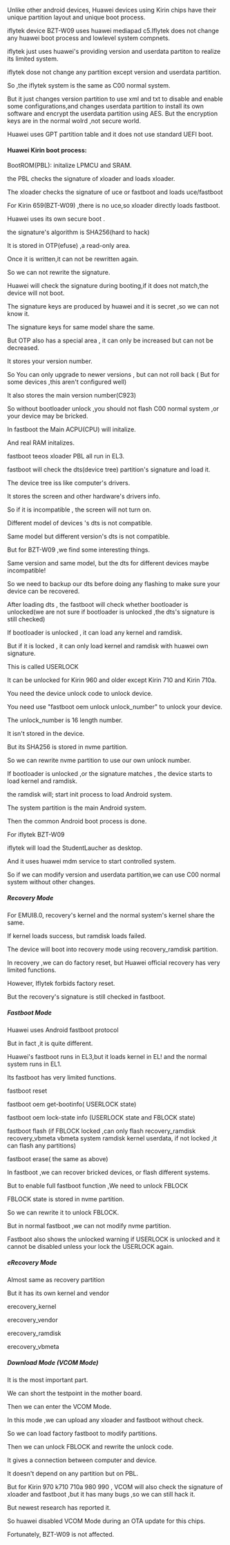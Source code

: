 Unlike other android devices,
Huawei devices using Kirin chips have their unique partition layout and unique boot process.

iflytek device BZT-W09 uses huawei mediapad c5.Iflytek does not change any huawei boot process and lowlevel system compnets.

iflytek just uses huawei's providing version and userdata partiton to realize its limited system.

iflytek dose not change any partition except version and userdata partition.

So ,the iflytek system is the same as C00 normal system.

But it just changes version partition to use xml and txt to disable and enable some configurations,and changes userdata partition to install its own software and encrypt the userdata  partition
 using AES. But the encryption keys are in the normal wolrd ,not secure world.
 
 Huawei uses GPT partition table and it does not use standard UEFI boot.
 
#### Huawei Kirin boot process:
  BootROM(PBL): initalize LPMCU and SRAM.
  
  the PBL checks the signature of xloader and loads xloader.
  
  The xloader checks the signature of uce or fastboot and loads uce/fastboot
  
  For Kirin 659(BZT-W09) ,there is no uce,so xloader directly loads fastboot.
  
  Huawei uses its own secure boot .
  
  the signature's algorithm is SHA256(hard to hack)
  
  It is stored in OTP(efuse) ,a read-only area.
  
  Once it is written,it can not be rewritten again.
  
  So we can not rewrite the signature.
  
  Huawei will check the signature during booting,if it does not match,the device will not boot.
  
  The signature keys are produced by huawei and it is secret ,so we can not know it.
  
  The signature keys for same model share the same.
  
  But OTP also has a special area , it can only be increased but can not be decreased.
  
  It stores your version number.
  
  So You can only upgrade to newer versions , but can not roll back ( But for some devices ,this aren't configured well)
  
  It also stores the main version number(C923)
  
  So without bootloader unlock ,you should not flash C00 normal system ,or your device may be bricked.
  
  In fastboot the Main ACPU(CPU) will initalize.
  
  And real RAM initalizes.
  
  fastboot teeos xloader PBL all run in EL3.
  
  fastboot will check the dts(device tree) partition's signature and load it.
  
  The device tree iss like computer's drivers.
  
  It stores the screen  and other hardware's drivers info.
  
  So if it is incompatible , the screen will not turn on.
  
  Different model of devices 's dts is not compatible.
  
  Same model but different version's dts is not compatible.
  
  But for BZT-W09 ,we find some interesting things.
  
  Same version and same model, but the dts for different devices maybe incompatible!
  
  So we need to backup our dts before doing any flashing to make sure your device can be recovered.
  
  After loading dts , the fastboot will check whether bootloader is unlocked(we are not sure if bootloader is unlocked ,the dts's signature is still checked)
  
  If bootloader is unlocked , it can load any kernel and ramdisk.
  
  But if it is locked , it can only load kernel and ramdisk with huawei own signature.
  
  This is called USERLOCK
  
  It can be unlocked for Kirin 960 and older except Kirin 710 and Kirin 710a.
  
  You need the device unlock code to unlock device.
  
  You need use "fastboot oem unlock unlock_number" to unlock  your device.
  
  The unlock_number is 16 length number.
  
  It isn't stored in the device.
  
  But its SHA256 is stored in nvme partition.
  
  So we can rewrite nvme partition to use our own unlock number.
  
  If bootloader is unlocked ,or the signature matches , the device starts to load kernel and ramdisk.
  
  the ramdisk will; start init process to load Android system.
  
  The system  partition is the main Android system.
  
  Then the common Android boot process is done.
  
  For iflytek BZT-W09
  
  iflytek will load the StudentLaucher as desktop.
  
  And it uses huawei mdm service to start controlled system.
  
  So if we can modify version and userdata partition,we can use C00 normal system without other changes.
  
  ##### Recovery Mode
  
  For EMUI8.0, recovery's kernel and the normal system's kernel share the same.
  
  If kernel loads success, but ramdisk loads failed.
  
  The device will boot into recovery mode using recovery_ramdisk partition.
  
  In recovery ,we can do factory reset, but  Huawei official recovery has very limited functions.
  
  However, Iflytek forbids factory reset.
  
  But the recovery's signature is still checked in fastboot.
  
  ##### Fastboot Mode
  
  Huawei uses Android fastboot protocol
  
  But in fact ,it is quite different.
  
  Huawei's fastboot runs in EL3,but it loads kernel in EL! and the normal system runs in EL1.
  
  Its fastboot has very limited functions.
  
  fastboot reset
  
  fastboot oem get-bootinfo( USERLOCK state)
  
  fastboot oem lock-state info (USERLOCK state and FBLOCK state)
  
  fastboot flash (if FBLOCK locked ,can only flash recovery_ramdisk recovery_vbmeta vbmeta system ramdisk kernel userdata, if not locked ,it can flash any partitions)
  
  fastboot erase( the same as above)
  
  
  In fastboot ,we can recover bricked devices, or  flash different systems.
  
  But to enable full fastboot function ,We need to unlock FBLOCK
  
  FBLOCK state is stored in nvme partition.
  
  So we can rewrite it to unlock FBLOCK.
  
  
  But in normal fastboot ,we can not modify nvme partition.
  
  
 Fastboot also shows the unlocked warning if USERLOCK is unlocked and it cannot be disabled unless your lock the USERLOCK again.
 
 ##### eRecovery Mode
 
 Almost same as recovery partition 
 
 But it has its own kernel and vendor 
 
 erecovery_kernel
 
 erecovery_vendor
 
 erecovery_ramdisk
 
 erecovery_vbmeta
 
 ##### Download Mode (VCOM Mode)
 
 It is the most important part.
 
 We can short the testpoint in the mother board.
 
 Then we can enter the VCOM Mode.
 
 In this mode ,we can upload any xloader and fastboot without check.
 
 So we can load factory fastboot to modify partitions.
 
 Then we can unlock FBLOCK and rewrite the unlock code.
 
 It gives a connection between computer and device.
 
 It doesn't depend on any partition but on PBL.
 
 But for Kirin 970 k710 710a 980 990 , VCOM will also check the signature of xloader and fastboot ,but it has many bugs ,so we can still hack it.
 
 But newest research has reported it.
 
 So huawei disabled VCOM Mode during an OTA update for this chips.
 
 Fortunately, BZT-W09 is not affected.
  
